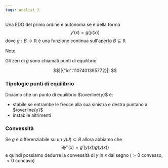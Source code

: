 ```yaml
---
tags: analisi_2
---
```

Una EDO del primo ordine è autonoma se è della forma 
$$
y'(x) = g(y(x))
$$
dove $g:B\to \mathbb{R}$ è una funzione continua sull'aperto $B\subseteq \mathbb{R}$


>[!note]
>Gli zeri di $g$ sono chiamati punti di equilibrio

```math
||{"id":1107401395772}||


```


### Tipologie punti di equilibrio

Diciamo che un punto di equilibrio $\overline{y}$ è:
- stabile se entrambe le frecce alla sua sinistra e destra puntano a $\overline{y}$
- instabile altrimenti

### Convessità

Se $g$ è differenziabile su un $y(J)\subset B$ allora abbiamo che 
$$
\exists y''(x) = g'(y(x))g(y(x)) 
$$
e quindi possiamo dedurre la convessità di $y$ in $x$ dal segno ($>0$ convesso, $<0$ concavo)